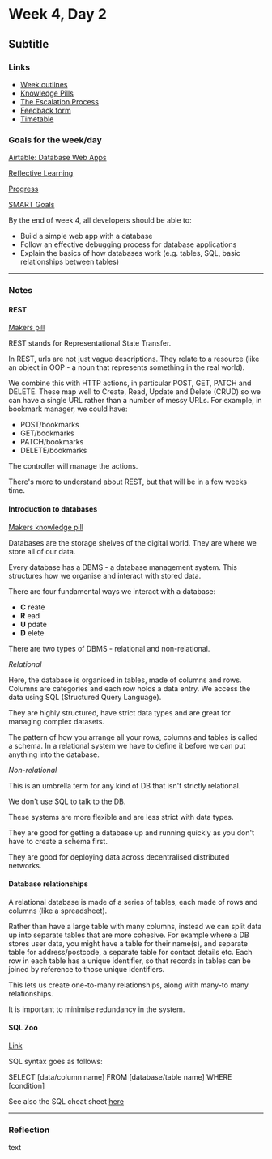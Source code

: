 # Week 4, Day 2
## Subtitle

### Links

* [Week outlines](https://github.com/makersacademy/course/blob/master/week_outlines.md)
* [Knowledge Pills](https://github.com/makersacademy/course/blob/master/pills.md)
* [The Escalation Process](https://github.com/makersacademy/course/blob/29a5e4a3c1776d32eda8f3ee55edc1dd124b05ba/pills/escalation_process.md)
* [Feedback form](https://docs.google.com/forms/d/1dr6yUt7M2HJyDEnMoqjuNpew3mUgFQUp79WQbT7wv68/edit)
* [Timetable](https://airtable.com/shr9ia7PTZfhGxXQa/tblU9M74TCpg89oGC)

### Goals for the week/day

[Airtable: Database Web Apps](https://airtable.com/shrGPJMHNfr7p9iAo/tblokmw6yNUO75ge6)

[Reflective Learning](https://github.com/makersacademy/course/blob/master/goals/reflective_learning.md)

[Progress](https://github.com/makersacademy/course/blob/master/goals/progress_insight.md)

[SMART Goals](https://docs.google.com/document/d/1Tcw_8OuOSXArP8Wr7X1jywWDV8NW_LzYmFawUCBYIZ8/edit)

By the end of week 4, all developers should be able to:

* Build a simple web app with a database
* Follow an effective debugging process for database applications
* Explain the basics of how databases work (e.g. tables, SQL, basic relationships between tables)

---

### Notes

#### REST

[Makers pill](https://github.com/makersacademy/course/blob/master/pills/rest.md)

REST stands for Representational State Transfer.

In REST, urls are not just vague descriptions. They relate to a resource (like an object in OOP - a noun that represents something in the real world).

We combine this with HTTP actions, in particular POST, GET, PATCH and DELETE. These map well to Create, Read, Update and Delete (CRUD) so we can have a single URL rather than a number of messy URLs. For example, in bookmark manager, we could have:

* POST/bookmarks
* GET/bookmarks
* PATCH/bookmarks
* DELETE/bookmarks

The controller will manage the actions.

There's more to understand about REST, but that will be in a few weeks time.

#### Introduction to databases

[Makers knowledge pill](https://github.com/makersacademy/course/blob/master/pills/db_relationships.md)

Databases are the storage shelves of the digital world. They are where we store all of our data.

Every database has a DBMS - a database management system.  This structures how we organise and interact with stored data.

There are four fundamental ways we interact with a database:

* __C__ reate
* __R__ ead
* __U__ pdate
* __D__ elete

There are two types of DBMS - relational and non-relational.

_Relational_

Here, the database is organised in tables, made of columns and rows. Columns are categories and each row holds a data entry. We access the data using SQL (Structured Query Language).

They are highly structured, have strict data types and are great for managing complex datasets.

The pattern of how you arrange all your rows, columns and tables is called a schema. In a relational system we have to define it before we can put anything into the database.

_Non-relational_

This is an umbrella term for any kind of DB that isn't strictly relational.

We don't use SQL to talk to the DB.

These systems are more flexible and are less strict with data types.

They are good for getting a database up and running quickly as you don't have to create a schema first.

They are good for deploying data across decentralised distributed networks.

#### Database relationships

A relational database is made of a series of tables, each made of rows and columns (like a spreadsheet).

Rather than have a large table with many columns, instead we can split data up into separate tables that are more cohesive. For example where a DB stores user data, you might have a table for their name(s), and separate table for address/postcode, a separate table for contact details etc. Each row in each table has a unique identifier, so that records in tables can be joined by reference to those unique identifiers.

This lets us create one-to-many relationships, along with many-to many relationships.

It is important to minimise redundancy in the system.

#### SQL Zoo

[Link](https://sqlzoo.net/wiki/SQL_Tutorial)

SQL syntax goes as follows:

SELECT [data/column name] FROM [database/table name] WHERE [condition]

See also the SQL cheat sheet [here](http://www.cheat-sheets.org/sites/sql.su/)




---

### Reflection

text
